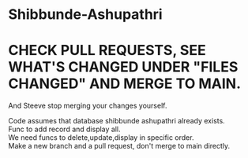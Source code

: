 # Shibbunde-Ashupathri
# CHECK PULL REQUESTS, SEE WHAT'S CHANGED UNDER "FILES CHANGED"  AND MERGE TO MAIN.
And Steeve stop merging your changes yourself.

Code assumes that database shibbunde ashupathri already exists.\
Func to add record and display all.\
We need funcs to delete,update,display in specific order.\
Make a new branch and a pull request, don't merge to main directly.
